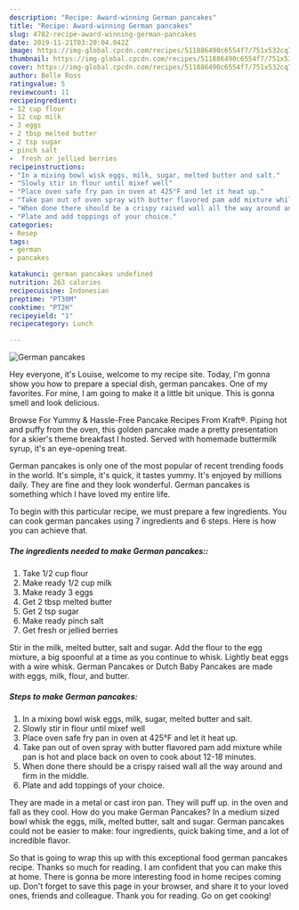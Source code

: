 ```yaml
---
description: "Recipe: Award-winning German pancakes"
title: "Recipe: Award-winning German pancakes"
slug: 4782-recipe-award-winning-german-pancakes
date: 2019-11-21T03:20:04.042Z
image: https://img-global.cpcdn.com/recipes/511886490c6554f7/751x532cq70/german-pancakes-recipe-main-photo.jpg
thumbnail: https://img-global.cpcdn.com/recipes/511886490c6554f7/751x532cq70/german-pancakes-recipe-main-photo.jpg
cover: https://img-global.cpcdn.com/recipes/511886490c6554f7/751x532cq70/german-pancakes-recipe-main-photo.jpg
author: Belle Ross
ratingvalue: 5
reviewcount: 11
recipeingredient:
- 12 cup flour
- 12 cup milk
- 3 eggs
- 2 tbsp melted butter
- 2 tsp sugar
- pinch salt
-  fresh or jellied berries
recipeinstructions:
- "In a mixing bowl wisk eggs, milk, sugar, melted butter and salt."
- "Slowly stir in flour until mixef well"
- "Place oven safe fry pan in oven at 425°F and let it heat up."
- "Take pan out of oven spray with butter flavored pam add mixture while pan is hot and place back on oven to cook about 12-18 minutes."
- "When done there should be a crispy raised wall all the way around and firm in the middle."
- "Plate and add toppings of your choice."
categories:
- Resep
tags:
- german
- pancakes

katakunci: german pancakes undefined
nutrition: 263 calories
recipecuisine: Indonesian
preptime: "PT30M"
cooktime: "PT2H"
recipeyield: "1"
recipecategory: Lunch

---
```



![German pancakes](https://img-global.cpcdn.com/recipes/511886490c6554f7/751x532cq70/german-pancakes-recipe-main-photo.jpg)

Hey everyone, it's Louise, welcome to my recipe site. Today, I'm gonna show you how to prepare a special dish, german pancakes. One of my favorites. For mine, I am going to make it a little bit unique. This is gonna smell and look delicious.

Browse For Yummy &amp; Hassle-Free Pancake Recipes From Kraft®. Piping hot and puffy from the oven, this golden pancake made a pretty presentation for a skier&#39;s theme breakfast I hosted. Served with homemade buttermilk syrup, it&#39;s an eye-opening treat.

German pancakes is only one of the most popular of recent trending foods in the world. It's simple, it's quick, it tastes yummy. It's enjoyed by millions daily. They are fine and they look wonderful. German pancakes is something which I have loved my entire life.


To begin with this particular recipe, we must prepare a few ingredients. You can cook german pancakes using 7 ingredients and 6 steps. Here is how you can achieve that.

##### The ingredients needed to make German pancakes::

1. Take 1/2 cup flour
1. Make ready 1/2 cup milk
1. Make ready 3 eggs
1. Get 2 tbsp melted butter
1. Get 2 tsp sugar
1. Make ready pinch salt
1. Get  fresh or jellied berries


Stir in the milk, melted butter, salt and sugar. Add the flour to the egg mixture, a big spoonful at a time as you continue to whisk. Lightly beat eggs with a wire whisk. German Pancakes or Dutch Baby Pancakes are made with eggs, milk, flour, and butter. 

##### Steps to make German pancakes:

1. In a mixing bowl wisk eggs, milk, sugar, melted butter and salt.
1. Slowly stir in flour until mixef well
1. Place oven safe fry pan in oven at 425°F and let it heat up.
1. Take pan out of oven spray with butter flavored pam add mixture while pan is hot and place back on oven to cook about 12-18 minutes.
1. When done there should be a crispy raised wall all the way around and firm in the middle.
1. Plate and add toppings of your choice.


They are made in a metal or cast iron pan. They will puff up. in the oven and fall as they cool. How do you make German Pancakes? In a medium sized bowl whisk the eggs, milk, melted butter, salt and sugar. German pancakes could not be easier to make: four ingredients, quick baking time, and a lot of incredible flavor. 

So that is going to wrap this up with this exceptional food german pancakes recipe. Thanks so much for reading. I am confident that you can make this at home. There is gonna be more interesting food in home recipes coming up. Don't forget to save this page in your browser, and share it to your loved ones, friends and colleague. Thank you for reading. Go on get cooking!

